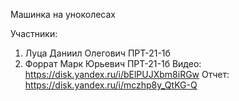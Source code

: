 Машинка на уноколесах

Участники: 
1. Луца Даниил Олегович ПРТ-21-1б
2. Форрат Марк Юрьевич ПРТ-21-1б
Видео: https://disk.yandex.ru/i/bElPUJXbm8iRGw
Отчет: https://disk.yandex.ru/i/mczhp8y_QtKG-Q
